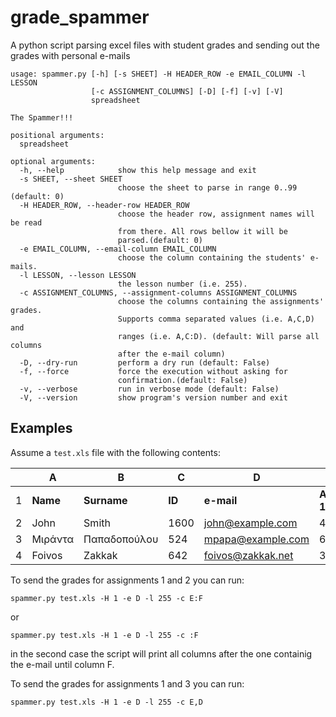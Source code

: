 # grade_spammer

A python script parsing excel files with student grades and sending
out the grades with personal e-mails

```
usage: spammer.py [-h] [-s SHEET] -H HEADER_ROW -e EMAIL_COLUMN -l LESSON
                  [-c ASSIGNMENT_COLUMNS] [-D] [-f] [-v] [-V]
                  spreadsheet

The Spammer!!!

positional arguments:
  spreadsheet

optional arguments:
  -h, --help            show this help message and exit
  -s SHEET, --sheet SHEET
                        choose the sheet to parse in range 0..99 (default: 0)
  -H HEADER_ROW, --header-row HEADER_ROW
                        choose the header row, assignment names will be read
                        from there. All rows bellow it will be
                        parsed.(default: 0)
  -e EMAIL_COLUMN, --email-column EMAIL_COLUMN
                        choose the column containing the students' e-mails.
  -l LESSON, --lesson LESSON
                        the lesson number (i.e. 255).
  -c ASSIGNMENT_COLUMNS, --assignment-columns ASSIGNMENT_COLUMNS
                        choose the columns containing the assignments' grades.
                        Supports comma separated values (i.e. A,C,D) and
                        ranges (i.e. A,C:D). (default: Will parse all columns
                        after the e-mail column)
  -D, --dry-run         perform a dry run (default: False)
  -f, --force           force the execution without asking for
                        confirmation.(default: False)
  -v, --verbose         run in verbose mode (default: False)
  -V, --version         show program's version number and exit
```

## Examples

Assume a `test.xls` file with the following contents:

|   | A       | B            | C    | D                 | E              | F              | D              |
|---|---------|--------------|------|-------------------|----------------|----------------|----------------|
| 1 | **Name** | **Surname** | **ID** | **e-mail** | **Assignment 1** | **Assignment 2** | **Assignment 3** |
| 2 | John    | Smith        | 1600 | john@example.com  | 4              | 8              | 9              |
| 3 | Μιράντα | Παπαδοπούλου |  524 | mpapa@example.com | 6              | 7.5            | 9.9            |
| 4 | Foivos  | Zakkak       |  642 | foivos@zakkak.net | 3.5            | 4              | 6              |

To send the grades for assignments 1 and 2 you can run:

```
spammer.py test.xls -H 1 -e D -l 255 -c E:F
```

or

```
spammer.py test.xls -H 1 -e D -l 255 -c :F
```

in the second case the script will print all columns after the one containig the e-mail until column F.

To send the grades for assignments 1 and 3 you can run:

```
spammer.py test.xls -H 1 -e D -l 255 -c E,D
```
